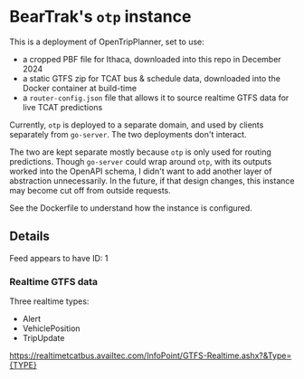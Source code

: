 # BearTrak's `otp` instance

This is a deployment of OpenTripPlanner, set to use:
- a cropped PBF file for Ithaca, downloaded into this repo in December 2024
- a static GTFS zip for TCAT bus & schedule data, downloaded into the Docker container at build-time
- a `router-config.json` file that allows it to source realtime GTFS data for live TCAT predictions

Currently, `otp` is deployed to a separate domain, and used by clients separately from `go-server`. The two deployments don't interact.

The two are kept separate mostly because `otp` is only used for routing predictions. Though `go-server` could wrap around `otp`, with its outputs worked into the OpenAPI schema, I didn't want to add another layer of abstraction unnecessarily. In the future, if that design changes, this instance may become cut off from outside requests.

See the Dockerfile to understand how the instance is configured.

## Details

Feed appears to have ID: 1

### Realtime GTFS data

Three realtime types:

- Alert
- VehiclePosition
- TripUpdate

<https://realtimetcatbus.availtec.com/InfoPoint/GTFS-Realtime.ashx?&Type={TYPE}>
